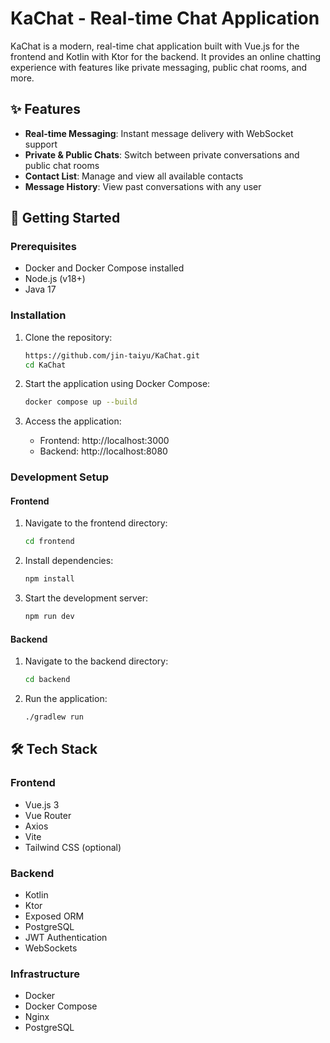 # KaChat - Real-time Chat Application

KaChat is a modern, real-time chat application built with Vue.js for the frontend and Kotlin with Ktor for the backend. It provides an online chatting experience with features like private messaging, public chat rooms, and more.

## ✨ Features

- **Real-time Messaging**: Instant message delivery with WebSocket support
- **Private & Public Chats**: Switch between private conversations and public chat rooms
- **Contact List**: Manage and view all available contacts
- **Message History**: View past conversations with any user

## 🚀 Getting Started

### Prerequisites

- Docker and Docker Compose installed
- Node.js (v18+)
- Java 17

### Installation

1. Clone the repository:
   ```bash
   https://github.com/jin-taiyu/KaChat.git
   cd KaChat
   ```

2. Start the application using Docker Compose:
   ```bash
   docker compose up --build
   ```

3. Access the application:
   - Frontend: http://localhost:3000
   - Backend: http://localhost:8080

### Development Setup

#### Frontend
1. Navigate to the frontend directory:
   ```bash
   cd frontend
   ```

2. Install dependencies:
   ```bash
   npm install
   ```

3. Start the development server:
   ```bash
   npm run dev
   ```

#### Backend
1. Navigate to the backend directory:
   ```bash
   cd backend
   ```

2. Run the application:
   ```bash
   ./gradlew run
   ```

## 🛠️ Tech Stack

### Frontend
- Vue.js 3
- Vue Router
- Axios
- Vite
- Tailwind CSS (optional)

### Backend
- Kotlin
- Ktor
- Exposed ORM
- PostgreSQL
- JWT Authentication
- WebSockets

### Infrastructure
- Docker
- Docker Compose
- Nginx
- PostgreSQL
